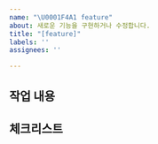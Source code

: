 ```yaml
---
name: "\U0001F4A1 feature"
about: 새로운 기능을 구현하거나 수정합니다.
title: "[feature]"
labels: ''
assignees: ''

---
```


## 작업 내용

<!-- 해당 브랜치에서 작업할 내용을 작성해주세요. -->

## 체크리스트

<!-- 작업할 순서대로 체크리스트를 작성해주세요. -->
